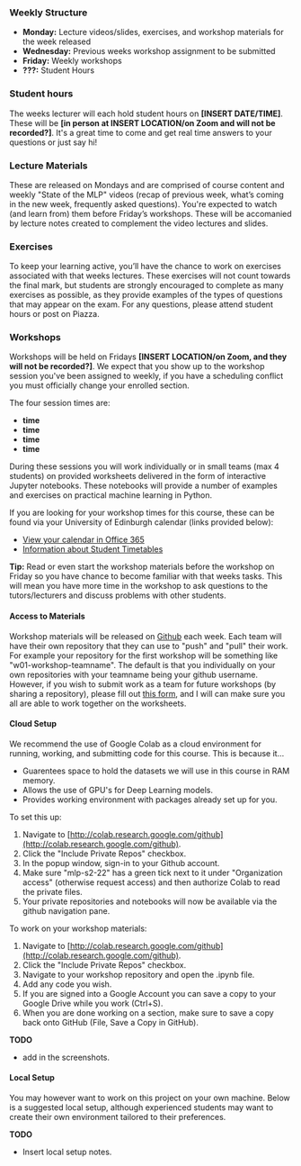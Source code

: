 ### Weekly Structure

- __Monday:__ Lecture videos/slides, exercises, and workshop materials for the week released
- __Wednesday:__ Previous weeks workshop assignment to be submitted
- __Friday:__ Weekly workshops
- __???:__ Student Hours

### Student hours

The weeks lecturer will each hold student hours on __[INSERT DATE/TIME]__. These will be __[in person at INSERT LOCATION/on Zoom and will not be recorded?]__. It's a great time to come and get real time answers to your questions or just say hi!

### Lecture Materials

These are released on Mondays and are comprised of course content and weekly "State of the MLP" videos (recap of previous week, what’s coming in the new week, frequently asked questions). You're expected to watch (and learn from) them before Friday’s workshops. These will be accomanied by lecture notes created to complement the video lectures and slides.

### Exercises

To keep your learning active, you’ll have the chance to work on exercises associated with that weeks lectures. These exercises will not count towards the final mark, but students are strongly encouraged to complete as many exercises as possible, as they provide examples of the types of questions that may appear on the exam.  For any questions, please attend student hours or post on Piazza.

### Workshops

Workshops will be held on Fridays __[INSERT LOCATION/on Zoom, and they will not be recorded?]__. We expect that you show up to the workshop session you've been assigned to weekly, if you have a scheduling conflict you must officially change your enrolled section.

The four session times are:

- __time__
- __time__
- __time__
- __time__

During these sessions you will work individually or in small teams (max 4 students) on provided worksheets delivered in the form of interactive Jupyter notebooks. These notebooks will provide a number of examples and exercises on practical machine learning in Python.

If you are looking for your workshop times for this course, these can be found via your University of Edinburgh calendar (links provided below):
- [View your calendar in Office 365](https://edadfed.ed.ac.uk/adfs/ls/?RedirectToIdentityProvider=https%3a%2f%2fidp.ed.ac.uk%2fshibboleth&username=&wa=wsignin1.0&wtrealm=urn%3afederation%3aMicrosoftOnline&wctx=wa%3Dwsignin1.0%26whr%3Dhttps:%252f%252fedadfed.ed.ac.uk%252fadfs%252fls%26wreply%3dhttps:%252f%252foutlook.com%252fowa%252f%253frealm%253ded.ac.uk%2526path%253d%252fcalendar%252fview%252fWorkWeek)
- [Information about Student Timetables](https://edin.ac/student-timetables)

__Tip:__ Read or even start the workshop materials before the workshop on Friday so you have chance to become familiar with that weeks tasks. This will mean you have more time in the workshop to ask questions to the tutors/lecturers and discuss problems with other students.

#### Access to Materials
Workshop materials will be released on [Github](https://github.com/mlp-s2-22) each week. Each team will have their own repository that they can use to "push" and "pull" their work. For example your repository for the first workshop will be something like "w01-workshop-teamname". The default is that you individually on your own repositories with your teamname being your github username. However, if you wish to submit work as a team for future workshops (by sharing a repository), please fill out [this form](example.com), and I will can make sure you all are able to work together on the worksheets.

#### Cloud Setup
We recommend the use of Google Colab as a cloud environment for running, working, and submitting code for this course. This is because it...

- Guarentees space to hold the datasets we will use in this course in RAM memory.
- Allows the use of GPU's for Deep Learning models.
- Provides working environment with packages already set up for you.

To set this up:

1. Navigate to [http://colab.research.google.com/github](http://colab.research.google.com/github).
2. Click the "Include Private Repos" checkbox.
3. In the popup window, sign-in to your Github account.
4. Make sure "mlp-s2-22" has a green tick next to it under "Organization access" (otherwise request access) and then authorize Colab to read the private files.
5. Your private repositories and notebooks will now be available via the github navigation pane.

To work on your workshop materials:
1. Navigate to [http://colab.research.google.com/github](http://colab.research.google.com/github).
2. Click the "Include Private Repos" checkbox.
3. Navigate to your workshop repository and open the .ipynb file.
4. Add any code you wish. 
5. If you are signed into a Google Account you can save a copy to your Google Drive while you work (Ctrl+S).
6. When you are done working on a section, make sure to save a copy back onto GitHub (File, Save a Copy in GitHub).

__TODO__
- add in the screenshots.

#### Local Setup
You may however want to work on this project on your own machine. Below is a suggested local setup, although experienced students may want to create their own environment tailored to their preferences.

__TODO__
- Insert local setup notes.
